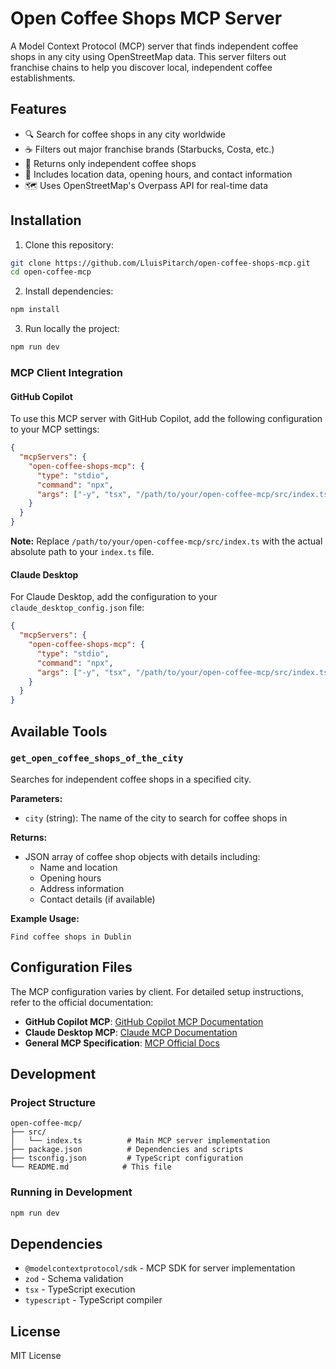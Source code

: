 # Open Coffee Shops MCP Server

A Model Context Protocol (MCP) server that finds independent coffee shops in any city using OpenStreetMap data. This server filters out franchise chains to help you discover local, independent coffee establishments.

## Features

- 🔍 Search for coffee shops in any city worldwide
- ☕ Filters out major franchise brands (Starbucks, Costa, etc.)
- 🏪 Returns only independent coffee shops
- 📍 Includes location data, opening hours, and contact information
- 🗺️ Uses OpenStreetMap's Overpass API for real-time data

## Installation

1. Clone this repository:

```bash
git clone https://github.com/LluisPitarch/open-coffee-shops-mcp.git
cd open-coffee-mcp
```

2. Install dependencies:

```bash
npm install
```

3. Run locally the project:

```bash
npm run dev
```

### MCP Client Integration

#### GitHub Copilot

To use this MCP server with GitHub Copilot, add the following configuration to your MCP settings:

```json
{
  "mcpServers": {
    "open-coffee-shops-mcp": {
      "type": "stdio",
      "command": "npx",
      "args": ["-y", "tsx", "/path/to/your/open-coffee-mcp/src/index.ts"]
    }
  }
}
```

**Note:** Replace `/path/to/your/open-coffee-mcp/src/index.ts` with the actual absolute path to your `index.ts` file.

#### Claude Desktop

For Claude Desktop, add the configuration to your `claude_desktop_config.json` file:

```json
{
  "mcpServers": {
    "open-coffee-shops-mcp": {
      "type": "stdio",
      "command": "npx",
      "args": ["-y", "tsx", "/path/to/your/open-coffee-mcp/src/index.ts"]
    }
  }
}
```

## Available Tools

### `get_open_coffee_shops_of_the_city`

Searches for independent coffee shops in a specified city.

**Parameters:**

- `city` (string): The name of the city to search for coffee shops in

**Returns:**

- JSON array of coffee shop objects with details including:
  - Name and location
  - Opening hours
  - Address information
  - Contact details (if available)

**Example Usage:**

```
Find coffee shops in Dublin
```

## Configuration Files

The MCP configuration varies by client. For detailed setup instructions, refer to the official documentation:

- **GitHub Copilot MCP**: [GitHub Copilot MCP Documentation](https://docs.github.com/en/copilot/using-github-copilot/using-extensions/using-model-context-protocol-extensions)
- **Claude Desktop MCP**: [Claude MCP Documentation](https://modelcontextprotocol.io/quickstart/user)
- **General MCP Specification**: [MCP Official Docs](https://modelcontextprotocol.io/)

## Development

### Project Structure

```
open-coffee-mcp/
├── src/
│   └── index.ts          # Main MCP server implementation
├── package.json          # Dependencies and scripts
├── tsconfig.json         # TypeScript configuration
└── README.md            # This file
```

### Running in Development

```bash
npm run dev
```

## Dependencies

- `@modelcontextprotocol/sdk` - MCP SDK for server implementation
- `zod` - Schema validation
- `tsx` - TypeScript execution
- `typescript` - TypeScript compiler

## License

MIT License
